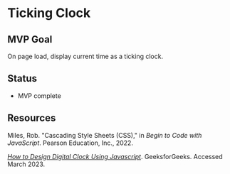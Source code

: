 # Ticking Clock

## MVP Goal

On page load, display current time as a ticking clock.

## Status

- MVP complete

## Resources

Miles, Rob. "Cascading Style Sheets (CSS)," in _Begin to Code with JavaScript_. Pearson Education, Inc., 2022.

[_How to Design Digital Clock Using Javascript_](https://www.geeksforgeeks.org/how-to-design-digital-clock-using-javascript/). GeeksforGeeks. Accessed March 2023.
